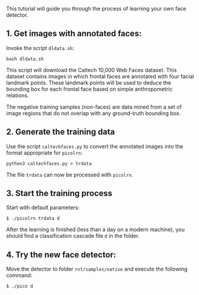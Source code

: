 This tutorial will guide you through the process of learning your own face detector.

## 1. Get images with annotated faces:

Invoke the script `dldata.sh`:

	bash dldata.sh

This script will download the Caltech 10,000 Web Faces dataset.
This dataset contains images in which frontal faces are annotated with four facial landmark points.
These landmark points will be used to deduce the bounding box for each frontal face based on simple anthropometric relations.

The negative training samples (non-faces) are data mined from a set of image regions that do not overlap with any ground-truth bounding box.

## 2. Generate the training data

Use the script `caltechfaces.py` to convert the annotated images into the format appropriate for `picolrn`:

	python3 caltechfaces.py > trdata

The file `trdata` can now be processed with `picolrn`.

## 3. Start the training process

Start with default parameters:

	$ ./picolrn trdata d

After the learning is finished (less than a day on a modern machine), you should find a classification cascade file `d` in the folder.

## 4. Try the new face detector:

Move the detector to folder `rnt/samples/native` and execute the following command:

	$ ./pico d